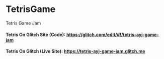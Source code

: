# TetrisGame
Tetris Game Jam

#### Tetris On Glitch Site (Code): https://glitch.com/edit/#!/tetris-ayj-game-jam

#### Tetris On Glitch (Live Site): https://tetris-ayj-game-jam.glitch.me
